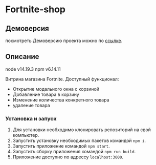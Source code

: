 # Fortnite-shop

## Демоверсия

посмотреть Демоверсию проекта можно по [ссылке](https://fortnite-shop-limestormrage.vercel.app).

## Описание
node v14.19.3
npm v6.14.11

Витрина магазина Fortnite. Доступный функционал: 
- Открытие модального окна с корзиной
- Добавление товара в корзину
- Изменение количества конкретного товара
- удаление товара

### Установка и запуск

1. Для установки необходимо клонировать репозиторий на свой компьютер.
2. Запустить установку необходимых пакетов командой `npm i`.
3. Запустить приложение командой `npm start`.
4. Запустить сборку приложения командой `npm run build`.
5. Приложение доступно по адрессу `localhost:3000`.